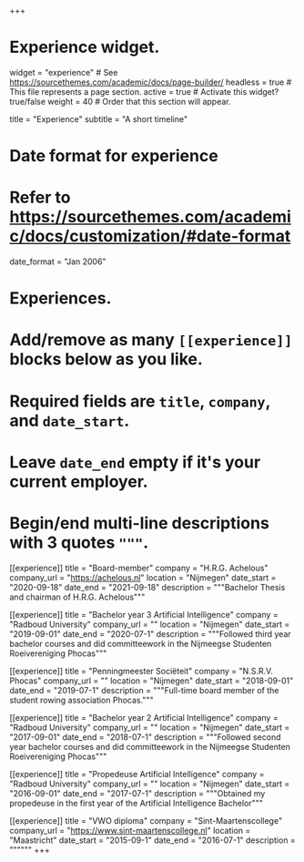 +++
# Experience widget.
widget = "experience"  # See https://sourcethemes.com/academic/docs/page-builder/
headless = true  # This file represents a page section.
active = true  # Activate this widget? true/false
weight = 40  # Order that this section will appear.

title = "Experience"
subtitle = "A short timeline"

# Date format for experience
#   Refer to https://sourcethemes.com/academic/docs/customization/#date-format

date_format = "Jan 2006"

# Experiences.
#   Add/remove as many `[[experience]]` blocks below as you like.
#   Required fields are `title`, `company`, and `date_start`.
#   Leave `date_end` empty if it's your current employer.
#   Begin/end multi-line descriptions with 3 quotes `"""`.
[[experience]]
  title = "Board-member"
  company = "H.R.G. Achelous"
  company_url = "https://achelous.nl"
  location = "Nijmegen"
  date_start = "2020-09-18"
  date_end = "2021-09-18"
  description = """Bachelor Thesis and chairman of H.R.G. Achelous"""

[[experience]]
  title = "Bachelor year 3 Artificial Intelligence"
  company = "Radboud University"
  company_url = ""
  location = "Nijmegen"
  date_start = "2019-09-01"
  date_end = "2020-07-1"
  description = """Followed third year bachelor courses and did committeework in the Nijmeegse Studenten Roeivereniging Phocas"""

[[experience]]
  title = "Penningmeester Sociëteit"
  company = "N.S.R.V. Phocas"
  company_url = ""
  location = "Nijmegen"
  date_start = "2018-09-01"
  date_end = "2019-07-1"
  description = """Full-time board member of the student rowing association Phocas."""

[[experience]]
  title = "Bachelor year 2 Artificial Intelligence"
  company = "Radboud University"
  company_url = ""
  location = "Nijmegen"
  date_start = "2017-09-01"
  date_end = "2018-07-1"
  description = """Followed second year bachelor courses and did committeework in the Nijmeegse Studenten Roeivereniging Phocas"""

[[experience]]
  title = "Propedeuse Artificial Intelligence"
  company = "Radboud University"
  company_url = ""
  location = "Nijmegen"
  date_start = "2016-09-01"
  date_end = "2017-07-1"
  description = """Obtained my propedeuse in the first year of the Artificial Intelligence Bachelor"""

[[experience]]
title = "VWO diploma"
company = "Sint-Maartenscollege"
company_url = "https://www.sint-maartenscollege.nl"
location = "Maastricht"
date_start = "2015-09-1"
date_end = "2016-07-1"
description = """"""
+++
